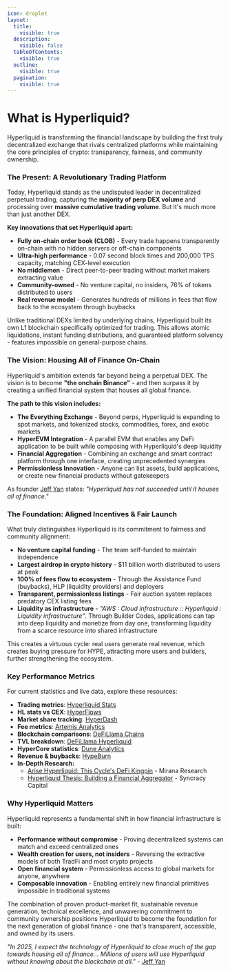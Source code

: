 ```yaml
---
icon: droplet
layout:
  title:
    visible: true
  description:
    visible: false
  tableOfContents:
    visible: true
  outline:
    visible: true
  pagination:
    visible: true
---
```


# What is Hyperliquid?

Hyperliquid is transforming the financial landscape by building the first truly decentralized exchange that rivals centralized platforms while maintaining the core principles of crypto: transparency, fairness, and community ownership.

### **The Present: A Revolutionary Trading Platform**

Today, Hyperliquid stands as the undisputed leader in decentralized perpetual trading, capturing the **majority of perp DEX volume** and processing over **massive cumulative trading volume**. But it's much more than just another DEX.

**Key innovations that set Hyperliquid apart:**

* **Fully on-chain order book (CLOB)** - Every trade happens transparently on-chain with no hidden servers or off-chain components
* **Ultra-high performance** - 0.07 second block times and 200,000 TPS capacity, matching CEX-level execution
* **No middlemen** - Direct peer-to-peer trading without market makers extracting value
* **Community-owned** - No venture capital, no insiders, 76% of tokens distributed to users
* **Real revenue model** - Generates hundreds of millions in fees that flow back to the ecosystem through buybacks

Unlike traditional DEXs limited by underlying chains, Hyperliquid built its own L1 blockchain specifically optimized for trading. This allows atomic liquidations, instant funding distributions, and guaranteed platform solvency - features impossible on general-purpose chains.

### **The Vision: Housing All of Finance On-Chain**

Hyperliquid's ambition extends far beyond being a perpetual DEX. The vision is to become **"the onchain Binance"** - and then surpass it by creating a unified financial system that houses all global finance.

**The path to this vision includes:**

* **The Everything Exchange** - Beyond perps, Hyperliquid is expanding to spot markets, and tokenized stocks, commodities, forex, and exotic markets
* **HyperEVM Integration** - A parallel EVM that enables any DeFi application to be built while composing with Hyperliquid's deep liquidity
* **Financial Aggregation** - Combining an exchange and smart contract platform through one interface, creating unprecedented synergies
* **Permissionless Innovation** - Anyone can list assets, build applications, or create new financial products without gatekeepers

As founder [Jeff Yan](https://x.com/chameleon_jeff/status/1862885996846805222) states: _"Hyperliquid has not succeeded until it houses all of finance."_

### **The Foundation: Aligned Incentives & Fair Launch**

What truly distinguishes Hyperliquid is its commitment to fairness and community alignment:

* **No venture capital funding** - The team self-funded to maintain independence
* **Largest airdrop in crypto history** - $11 billion worth distributed to users at peak
* **100% of fees flow to ecosystem** - Through the Assistance Fund (buybacks), HLP (liquidity providers) and deployers
* **Transparent, permissionless listings** - Fair auction system replaces predatory CEX listing fees
* **Liquidity as infrastructure** - _"AWS : Cloud infrastructure :: Hyperliquid : Liquidity infrastructure"_. Through Builder Codes, applications can tap into deep liquidity and monetize from day one, transforming liquidity from a scarce resource into shared infrastructure

This creates a virtuous cycle: real users generate real revenue, which creates buying pressure for HYPE, attracting more users and builders, further strengthening the ecosystem.

### **Key Performance Metrics**

For current statistics and live data, explore these resources:

* **Trading metrics**: [Hyperliquid Stats](https://stats.hyperliquid.xyz/)
* **HL stats vs CEX**: [HyperFlows](https://hypeflows.com/)
* **Market share tracking**: [HyperDash](https://hyperdash.info/marketshare)
* **Fee metrics**: [Artemis Analytics](https://app.artemis.xyz/project/hyperliquid?from=projects)
* **Blockchain comparisons**: [DeFiLlama Chains](https://defillama.com/chains)
* **TVL breakdown**: [DeFiLlama Hyperliquid](https://defillama.com/chain/hyperliquid-l1)
* **HyperCore statistics**: [Dune Analytics](https://dune.com/uwusanauwu/perps)
* **Revenue & buybacks**: [HypeBurn](https://hypeburn.fun/)
* **In-Depth Research:**
  * [Arise Hyperliquid: This Cycle's DeFi Kingpin](https://www.mirana.xyz/research/arise-hyperliquid) - Mirana Research
  * [Hyperliquid Thesis: Building a Financial Aggregator](https://www.syncracy.io/writing/hyperliquid-thesis) - Syncracy Capital

### **Why Hyperliquid Matters**

Hyperliquid represents a fundamental shift in how financial infrastructure is built:

* **Performance without compromise** - Proving decentralized systems can match and exceed centralized ones
* **Wealth creation for users, not insiders** - Reversing the extractive models of both TradFi and most crypto projects
* **Open financial system** - Permissionless access to global markets for anyone, anywhere
* **Composable innovation** - Enabling entirely new financial primitives impossible in traditional systems

The combination of proven product-market fit, sustainable revenue generation, technical excellence, and unwavering commitment to community ownership positions Hyperliquid to become the foundation for the next generation of global finance - one that's transparent, accessible, and owned by its users.

_"In 2025, I expect the technology of Hyperliquid to close much of the gap towards housing all of finance... Millions of users will use Hyperliquid without knowing about the blockchain at all."_ - [Jeff Yan](https://x.com/chameleon_jeff/status/1879086717900386782)

